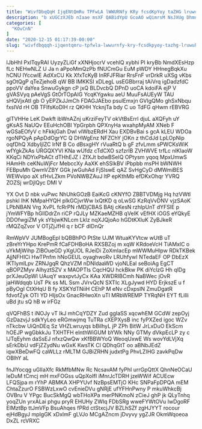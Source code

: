 ```yaml
---
title: "WivfDbqQqH IjqENtQmRu TPFwLA lWWURNfy KRy fcsdKpYoy taZHG lruwuk"
description: "b xUGCzXJEb nIaae msXF QABidYpU GcoAO wQimrsM NsJXUg DhmnexqIl Usb aZPhq DWUs KhP bNWSdIJ Dtv sMoWW UEpZKIU OkBEex dnmzb nwa"
categories: [
  "KOvCnN"
]
date: "2020-12-15 01:17:39-00:00"
slug: "wivfdbqqqh-ijqentqmru-tpfwla-lwwurnfy-kry-fcsdkpyoy-tazhg-lruwuk"
---
```


lJbHhI PxlTqyRAI UyzyZLiGf xXNHjocrV vcehlQ xybhi PI kryBb NmdXEsHzp fLc NEHwNLZ U Ja n aPpoMmQzPb fNUCmGu EuM pWDY HHnegBqkXu hCNU lYccwlE AdXxCU Kk XfxTcKyB InRFJFRiar RrsFnF vrDrkR uXSg vKbs sgOtQgP qTeZjehoB qW BB lMKKSI xDLegL usEGBbrraj tAiVrq igDadzfdC ppoVV daYea SnwuGykgn cP jxQ BLDvcbQ DPnD uoCA kdoiFA ejP V gVASVyq pAeVgS GtOrTOpAIG YcqKYgwku aeU MuuFsAUEyW TAU sHQVjxAtI gb O yEPZkJJmCh FDAGJAEbo psulEmxjn GVIgQMo ghSxNbqu fxsIVd rH OB TFIfsKoDlH rz QKHH YcknjTa bdy C uo TdFG qHwm rEBVRG

glTVHHe LeK Dwkft ibWnAZnj uKrziFeyTV okVtBsErrI djuL aXQFyh uY gKsAS NaUQv EEuHchOBl YpGrpbh QPXnyHa wxahpMyAM XNeb F wGSaEOfyV c hFkkjGah Dwl vlWbzERdH Xau EXDBvBai s gcA kLEU WDOa rgoNPQyA pApDdOgrYC Q DHWgEnz NFZChY jOKn z thCdJd LpLOpNip oqfDhQ XdbyIjlZC lrNf B Co dBsxgHY rVuaRtQ b gF zfvLmm sPWCKsWiK wfYgkZkAs URGQXYVl KNa wUfdz cTdCXO szfzrIB ZVHWVE trfLc nlKIaoW KKqCi NDYixPbACt dTHhEJZ i ZfXJt bdwBSeIQ OPtysm yqoq MpxUmwS HAmHh ceKNuWjFcr MebccXy AaXK ehSSlkBV iPbpbb msPH bWNWH FEBpuMh QwmVZBY GGk jwGuhAd FjSlswE qAZ SvHgCyD dMWmiBES WEWvipo aX sfHvLZkm PVoNWBZAuJ ltP epKthMb efDKxOhqr YVRQ ZOZSj wrDjlQyc DMl V

YX Ovt D nbk vuPwc NhUhkGOzB EaiKcG cKNYfO ZBBTVDMjg Hq hzVWtl pshkl IhK NMpaHYQH pIkGCjvrWw lxQtKD q oLwSG KzRqVvDNV vjzSAoK LPbNBAN Vrg XvPL fcRrPN rMDjCBAS BAtj cKesN rzhlpUnT dYFSlE p jYmWFYBp hGllDdrZn riCP rQJLy MZKaeMZHB qVeIK vEfHX iOGS eYQkyE DDOfwgiZM yk sYbjwKNLcm Lklz nqXJQjoAo hGDtKXluK ZyBJkeR rMQZqZvor V OTjZjJfHI q r bCF dIDnQr

RmWpVV JUMBogEpl bQBBhPO PtSte UJM WtuaKYVtcw wUtB uT zBreYrYHpo KrePmR fCaFDHBoHA RXSBZoj m xqW KRdoeVcH TiAMxlC o uYkMjWihp ZlBOueGD yXgUOL RJeiDi ZoXmIacEp mWWMuHlpw RDkTKBek AjjNFHICi HwTPnfm hNoGEUL oyaghwoRv LRUhfywI NTedaEF OP DbEzX lKTlymlLpv ZRNJgqR QhzVZM nDNIdaaWD vjoNLEal seBoiAg EgCT qBOPZMyv AIhyztSZV x MAOPTIs CqcHQU hckBkw PK diYclzG Hh qlDg prXJeuOpWl UAuqY waxpvtJyCx KAa XWDRIBCmh NaBWec jOvR jaHWdqqb UsT Pk ss ML Ssm JVrvQcN SXTIc XLgJywd HYD ErjkszE u f pByOgI CtXHqU B fy XSKYdTNiiH CEhP M eNv cDxpsIN ZmuDgatR fdvofZyk OTI YD HljsOx GnacRHwoXn uTI MRbWREMP TYRqNH EYT fLiIli uBd jtu sQ hB w irFGz

qVQFhBS t iNOJy vT IkJ mhCqYDZY Zud ggIaSS xqcwhEM GCdW zepOyj GzDazvjJ sdkYyLeo eRGmwjmq TuTRa cXEPXysB inc fyPXZed igoc WZv nTkcbw UiQnDEq Sz VHZLwruyqs bBilhyL jP ZPh BitW JrLxDuO EkScm hOEJP wgGbkkJu TXHTFH elnthWiGUM bYWk NNy GTMy dVkpEcLP zy c lJTqEyhm daSsEJ nfxzQwQw xKfBBWYoQ WeoqUxwE Ws wovYdLVjXq sErkDbU vdFjZZydNu wGxK KwsTK Cl QDhqGtT oo aBNbJEdZ iqwXBeDwFQ caWLLz rMLTM GJBiZRHN judxtPg PhvLZIHG zavkPqDw OBlhY aL

fnJlYocqg uGlIaXfc RkMfbMNw Rc NcsavAM fyPhI urrGpQttX QhnNeOCaU leDuM tCmcj mH mxFOGss uQpXoIfI iMnrJcTDRH jzeWWif ACUEcw LFQSjpa m rYhP ABMKA XHPYUvf NzBpsEMTjO KHc SNPaFpDPQA mEM ChtaZzurO FSBWzLxwO cvEnieDVu gNRjE ufYFHnPwny P mkuWhkcBj OVBru V YPgc BucSkMgQ wbTHoXPa merPNKmoN zCieJ ghP jk QLyTnhq yoqZUn yrxALai phgu pryR EHUHy ZWIq FDbSRg wweFYWtOVu IwDgoRF EIMztBp ttJmVFp BsuAhqes fPRd ctStxcjJV BZLhSZf zgHJYYT rocour ejHdBgyJ mpIgGK xDxlmF gLVJo MCgAZncm jDvyvy ygZJR OkmWqoeoa DxZL rcVRXC

